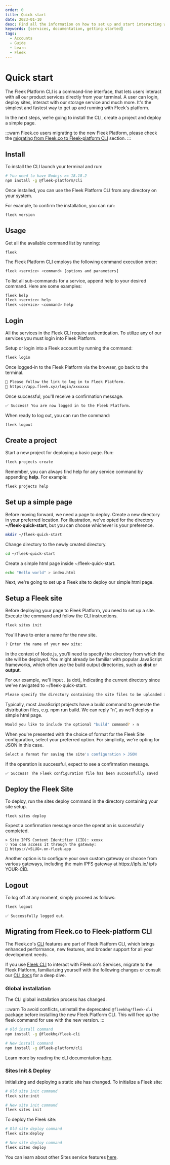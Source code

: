 ```yaml
---
order: 0
title: Quick start
date: 2023-01-10
desc: Find all the information on how to set up and start interacting with Fleek's Command Line Interface (CLI). Install, authenticate, and manage projects directly from your command line.
keywords: [services, documentation, getting started]
tags:
  - Accounts
  - Guide
  - Learn
  - Fleek
---
```


# Quick start

The Fleek Platform CLI is a command-line interface, that lets users interact with all our product services directly from your terminal. A user can login, deploy sites, interact with our storage service and much more. It's the simplest and fastest way to get up and running with Fleek's platform.

In the next steps, we’re going to install the CLI, create a project and deploy a simple page.

:::warn
Fleek.co users migrating to the new Fleek Platform, please check the [migrating from Fleek.co to Fleek-platform CLI](#migrating-from-fleekco-to-fleek-platform-cli) section.
:::

## Install

To install the CLI launch your terminal and run:

```sh
# You need to have Nodejs >= 18.18.2
npm install -g @fleek-platform/cli
```

Once installed, you can use the Fleek Platform CLI from any directory on your system.

For example, to confirm the installation, you can run:

```sh
fleek version
```

## Usage

Get all the available command list by running:

```
fleek
```

The Fleek Platform CLI employs the following command execution order:

```sh
fleek <service> <command> [options and parameters]
```

To list all sub-commands for a service, append help to your desired command. Here are some examples:

```sh
fleek help
fleek <service> help
fleek <service> <command> help
```

## Login

All the services in the Fleek CLI require authentication. To utilize any of our services you must login into Fleek Platform.

Setup or login into a Fleek account by running the command:

```sh
fleek login
```

Once logged-in to the Fleek Platform via the browser, go back to the terminal.

```sh
🤖 Please follow the link to log in to Fleek Platform.
🔗 https://app.fleek.xyz/login/xxxxxxx
```

Once successful, you'll receive a confirmation message.

```sh
✅ Success! You are now logged in to the Fleek Platform.
```

When ready to log out, you can run the command:

```sh
fleek logout
```

## Create a project

Start a new project for deploying a basic page. Run:

```sh
fleek projects create
```

Remember, you can always find help for any service command by appending **help**. For example:

```sh
fleek projects help
```

## Set up a simple page

Before moving forward, we need a page to deploy. Create a new directory in your preferred location. For illustration, we've opted for the directory **~/fleek-quick-start**, but you can choose whichever is your preference.

```sh
mkdir ~/fleek-quick-start
```

Change directory to the newly created directory.

```sh
cd ~/fleek-quick-start
```

Create a simple html page inside ~/fleek-quick-start.

```sh
echo "Hello world" > index.html
```

Next, we're going to set up a Fleek site to deploy our simple html page.

## Setup a Fleek site

Before deploying your page to Fleek Platform, you need to set up a site. Execute the command and follow the CLI instructions.

```sh
fleek sites init
```

You'll have to enter a name for the new site.

```sh
? Enter the name of your new site:
```

In the context of Node.js, you'll need to specify the directory from which the site will be deployed. You might already be familiar with popular JavaScript frameworks, which often use the build output directories, such as **dist** or **output**.

For our example, we'll input . (a dot), indicating the current directory since we've navigated to ~/fleek-quick-start.

```sh
Please specify the directory containing the site files to be uploaded > .
```

Typically, most JavaScript projects have a build command to generate the distribution files, e.g. npm run build. We can reply “n”, as we’ll deploy a simple html page.

```sh
Would you like to include the optional "build" command? › n
```

When you're presented with the choice of format for the Fleek Site configuration, select your preferred option. For simplicity, we're opting for JSON in this case.

```sh
Select a format for saving the site's configuration > JSON
```

If the operation is successful, expect to see a confirmation message.

```sh
✅ Success! The Fleek configuration file has been successfully saved
```

## Deploy the Fleek Site

To deploy, run the sites deploy command in the directory containing your site setup.

```
fleek sites deploy
```

Expect a confirmation message once the operation is successfully completed.

```
> Site IPFS Content Identifier (CID): xxxxx
💡 You can access it through the gateway:
🔗 https://<SLUG>.on-fleek.app
```

Another option is to configure your own custom gateway or choose from various gateways, including the main IPFS gateway at https://ipfs.io/ ipfs YOUR-CID.

## Logout

To log off at any moment, simply proceed as follows:

```sh
fleek logout
```

```
✅ Successfully logged out.
```

## Migrating from Fleek.co to Fleek-platform CLI

The Fleek.co's [CLI](https://www.npmjs.com/package/@fleekhq/cli) features are part of Fleek Platform CLI, which brings enhanced performance, new features, and broader support for all your development needs.

If you use [Fleek CLI](https://www.npmjs.com/package/@fleekhq/cli) to interact with Fleek.co's Services, migrate to the Fleek Platform, familiarizing yourself with the following changes or consult our [CLI docs](/docs/cli) for a deep dive.

### Global installation

The CLI global installation process has changed.

:::warn
To avoid conflicts, uninstall the deprecated `@fleekhq/fleek-cli` package before installing the new Fleek Platform CLI. This will free up the fleek command for use with the new version.
:::

```sh
# Old install command
npm install -g @fleekhq/fleek-cli

# New install command
npm install -g @fleek-platform/cli
```

Learn more by reading the cLI documentation [here](/docs/cli).

### Sites Init & Deploy

Initializing and deploying a static site has changed. To initialize a Fleek site:

```sh
# Old site init command
fleek site:init

# New site init command
fleek sites init
```

To deploy the Fleek site:

```sh
# Old site deploy command
fleek site:deploy

# New site deploy command
fleek sites deploy 
```

You can learn about other Sites service features [here](docs/cli/sites).


